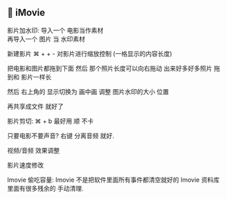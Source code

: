 ##  iMovie
影片加水印:
导入一个 电影当作素材      
再导入一个 图片 当 水印素材

新建影片     ⌘ +     + -      对影片进行缩放控制 (一格显示的内容长度)

把电影和图片都拖到下面
然后 那个照片长度可以向右拖动  出来好多好多照片  拖到和 影片一样长

然后 右上角的   显示切换为  画中画 调整 图片水印的大小 位置 

再共享成文件  就好了  

影片剪切:
⌘ + b  最好用 顺  不卡 

只要电影不要声音?    右键  分离音频 就好.

视频/音频   效果调整 

影片速度修改 

Imovie  偷吃容量:
Imovie 不是把软件里面所有事件都清空就好的
Imovie   资料库 里面有很多残余的   手动清理.

